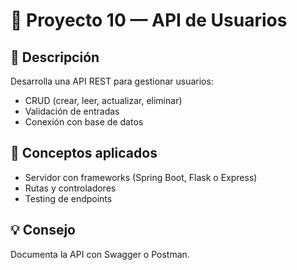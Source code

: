 # 🧩 Proyecto 10 — API de Usuarios

## 🧩 Descripción
Desarrolla una API REST para gestionar usuarios:
- CRUD (crear, leer, actualizar, eliminar)
- Validación de entradas
- Conexión con base de datos

## 🧠 Conceptos aplicados
- Servidor con frameworks (Spring Boot, Flask o Express)
- Rutas y controladores
- Testing de endpoints

## 💡 Consejo
Documenta la API con Swagger o Postman.
